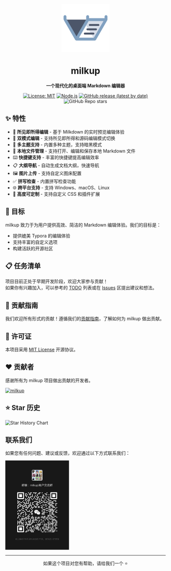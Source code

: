 <div align="center">
  <img src="./src/renderer/public/logo.svg" alt="milkup Logo" width="150"> 
  <h1>milkup</h1>
  <p><strong>一个现代化的桌面端 Markdown 编辑器</strong></p>
  
  [![License: MIT](https://img.shields.io/badge/License-MIT-yellow.svg)](https://opensource.org/licenses/MIT)
  [![Node.js](https://img.shields.io/badge/node-%3E%3D20.17.0-brightgreen.svg)](https://nodejs.org/)
  [![GitHub release (latest by date)](https://img.shields.io/github/v/release/Auto-Plugin/milkup)](https://github.com/Auto-Plugin/milkup/releases)
  ![GitHub Repo stars](https://img.shields.io/github/stars/Auto-Plugin/milkup)
</div>

## ✨ 特性

- 🎯 **所见即所得编辑** - 基于 Milkdown 的实时预览编辑体验
- 📝 **双模式编辑** - 支持所见即所得和源码编辑模式切换
- 🎨 **多主题支持** - 内置多种主题，支持暗黑模式
- 📁 **本地文件管理** - 支持打开、编辑和保存本地 Markdown 文件
- ⌨️ **快捷键支持** - 丰富的快捷键提高编辑效率
- 📋 **大纲导航** - 自动生成文档大纲，快速导航
- ️🖼️ **图片上传** - 支持自定义图床配置
- ✅ **拼写检查** - 内置拼写检查功能
- 🌐 **跨平台支持** - 支持 Windows、macOS、Linux
- 🔧 **高度可定制** - 支持自定义 CSS 和插件扩展

## 🎯 目标

milkup 致力于为用户提供高效、简洁的 Markdown 编辑体验。我们的目标是：

- 提供媲美 Typora 的编辑体验
- 支持丰富的自定义选项
- 构建活跃的开源社区

## 📋 任务清单

项目目前正处于早期开发阶段，欢迎大家参与贡献！  
如果你有兴趣加入，可以参考的 [TODO](https://github.com/Auto-Plugin/milkup/issues/37) 列表或在 [Issues](https://github.com/Auto-Plugin/milkup/issues) 区提出建议和想法。

## 🤝 贡献指南

我们欢迎所有形式的贡献！遵循我们的[贡献指南](CONTRIBUTING.md)，了解如何为 milkup 做出贡献。

## 📄 许可证

本项目采用 [MIT License](LICENSE) 开源协议。

## ❤️ 贡献者

感谢所有为 milkup 项目做出贡献的开发者。

[![milkup](https://contrib.rocks/image?repo=Auto-Plugin/milkup)](https://github.com/Auto-Plugin/milkup/graphs/contributors)

## ⭐️ Star 历史

![Star History Chart](https://api.star-history.com/svg?repos=Auto-Plugin/milkup&type=Date)

##  联系我们

如果您有任何问题、建议或反馈，欢迎通过以下方式联系我们：

<img src="./public/qun.jpg" alt="联系方式" width="200">

---

<div align="center">
  <p>如果这个项目对您有帮助，请给我们一个 ⭐️</p>
</div>
